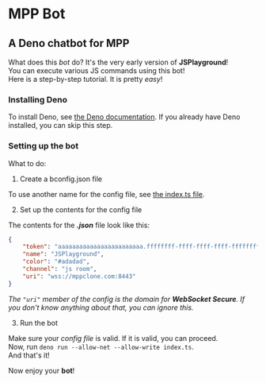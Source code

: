 # MPP Bot

## A Deno chatbot for MPP

What does this _bot_ do? It's the very early version of **JSPlayground**!  
You can execute various JS commands using this bot!  
Here is a step-by-step tutorial. It is pretty _easy_!

### Installing Deno

To install Deno, see [the Deno documentation](https://deno.land/manual@v1.30.3/getting_started/installation). If you already have Deno installed, you can skip this step.

### Setting up the bot

What to do:

1. Create a bconfig.json file

To use another name for the config file, see [the index.ts file](index.ts).

2. Set up the contents for the config file

The contents for the **_.json_** file look like this:

```json
{
	"token": "aaaaaaaaaaaaaaaaaaaaaaaa.ffffffff-ffff-ffff-ffff-ffffffffffff",
	"name": "JSPlayground",
	"color": "#adadad",
	"channel": "js room",
	"uri": "wss://mppclone.com:8443"
}
```

_The `"uri"` member of the config is the domain for **WebSocket Secure**. If you don't know anything about that, you can ignore this._

3. Run the bot

Make sure your _config file_ is valid. If it is valid, you can proceed.  
 Now, run `deno run --allow-net --allow-write index.ts`.  
And that's it!

Now enjoy your **bot**!
